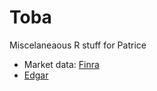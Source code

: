 # Toba
Miscelaneaous R stuff for Patrice

- Market data: [Finra](http://finra-markets.morningstar.com/MarketData/Default.jsp)
- [Edgar](https://www.sec.gov/edgar/searchedgar/companysearch.html)
